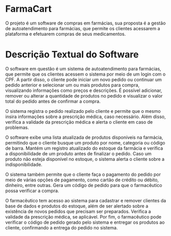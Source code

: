 # FarmaCart
O projeto é um software de compras em farmácias, sua proposta é a gestão de autoatendimento para farmácias, que permite os clientes acessarem a plataforma e efetuarem compras de seus medicamentos. 

# Descrição Textual do Software
O software em questão é um sistema de autoatendimento para farmácias, que permite que os clientes acessem o sistema por meio de um login com o CPF. A partir disso, o cliente pode iniciar um novo pedido ou continuar um pedido anterior e selecionar um ou mais produtos para compra, visualizando informações como preços e descrições. É possível adicionar, remover ou alterar a quantidade de produtos no pedido e visualizar o valor total do pedido antes de confirmar a compra.

O sistema registra o pedido realizado pelo cliente e permite que o mesmo insira informações sobre a prescrição médica, caso necessário. Além disso, verifica a validade da prescrição médica e alerta o cliente em caso de problemas.

O software exibe uma lista atualizada de produtos disponíveis na farmácia, permitindo que o cliente busque um produto por nome, categoria ou código de barra. Mantém um registro atualizado do estoque da farmácia e verifica a disponibilidade de um produto antes de finalizar o pedido. Caso um produto não esteja disponível no estoque, o sistema alerta o cliente sobre a indisponibilidade.

O sistema também permite que o cliente faça o pagamento do pedido por meio de várias opções de pagamento, como cartão de crédito ou débito, dinheiro, entre outras. Gera um código de pedido para que o farmacêutico possa verificar a compra.

O farmacêutico tem acesso ao sistema para cadastrar e remover clientes da base de dados e produtos do estoque, além de ser alertado sobre a existência de novos pedidos que precisam ser preparados. Verifica a validade da prescrição médica, se aplicável. Por fim, o farmacêutico pode verificar o código de pedido gerado pelo sistema e entregar os produtos ao cliente, confirmando a entrega do pedido no sistema.
